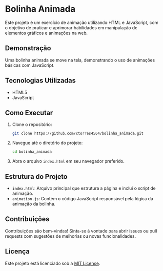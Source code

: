 # Bolinha Animada

Este projeto é um exercício de animação utilizando HTML e JavaScript, com o objetivo de praticar e aprimorar habilidades em manipulação de elementos gráficos e animações na web.

## Demonstração

Uma bolinha animada se move na tela, demonstrando o uso de animações básicas com JavaScript.

## Tecnologias Utilizadas

* HTML5
* JavaScript

## Como Executar

1. Clone o repositório:

   ```bash
   git clone https://github.com/ctorres4564/bolinha_animada.git
   ```



2. Navegue até o diretório do projeto:

   ```bash
   cd bolinha_animada
   ```



3. Abra o arquivo `index.html` em seu navegador preferido.

## Estrutura do Projeto

* `index.html`: Arquivo principal que estrutura a página e inclui o script de animação.
* `animation.js`: Contém o código JavaScript responsável pela lógica da animação da bolinha.

## Contribuições

Contribuições são bem-vindas! Sinta-se à vontade para abrir issues ou pull requests com sugestões de melhorias ou novas funcionalidades.

## Licença

Este projeto está licenciado sob a [MIT License](LICENSE).


